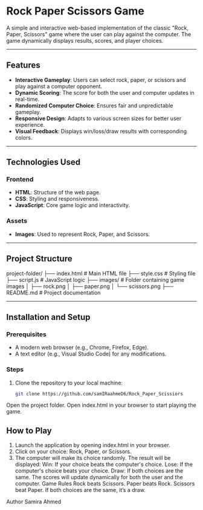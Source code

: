 # Rock Paper Scissors Game

A simple and interactive web-based implementation of the classic "Rock, Paper, Scissors" game where the user can play against the computer. The game dynamically displays results, scores, and player choices.

---

## Features

- **Interactive Gameplay**: Users can select rock, paper, or scissors and play against a computer opponent.
- **Dynamic Scoring**: The score for both the user and computer updates in real-time.
- **Randomized Computer Choice**: Ensures fair and unpredictable gameplay.
- **Responsive Design**: Adapts to various screen sizes for better user experience.
- **Visual Feedback**: Displays win/loss/draw results with corresponding colors.

---

## Technologies Used

### Frontend
- **HTML**: Structure of the web page.
- **CSS**: Styling and responsiveness.
- **JavaScript**: Core game logic and interactivity.

### Assets
- **Images**: Used to represent Rock, Paper, and Scissors.

---

## Project Structure

project-folder/ ├── index.html # Main HTML file ├── style.css # Styling file ├── script.js # JavaScript logic ├── images/ # Folder containing game images │ ├── rock.png │ ├── paper.png │ └── scissors.png ├── README.md # Project documentation



---

## Installation and Setup

### Prerequisites
- A modern web browser (e.g., Chrome, Firefox, Edge).
- A text editor (e.g., Visual Studio Code) for any modifications.

### Steps
1. Clone the repository to your local machine:
   ```bash
   git clone https://github.com/samIRaahmeD6/Rock_Paper_Scissiors
Open the project folder.
Open index.html in your browser to start playing the game.

## How to Play
1. Launch the application by opening index.html in your browser.
2. Click on your choice: Rock, Paper, or Scissors.
3. The computer will make its choice randomly.
The result will be displayed:
Win: If your choice beats the computer's choice.
Lose: If the computer's choice beats your choice.
Draw: If both choices are the same.
The scores will update dynamically for both the user and the computer.
Game Rules
Rock beats Scissors.
Paper beats Rock.
Scissors beat Paper.
If both choices are the same, it’s a draw.

Author
Samira Ahmed
